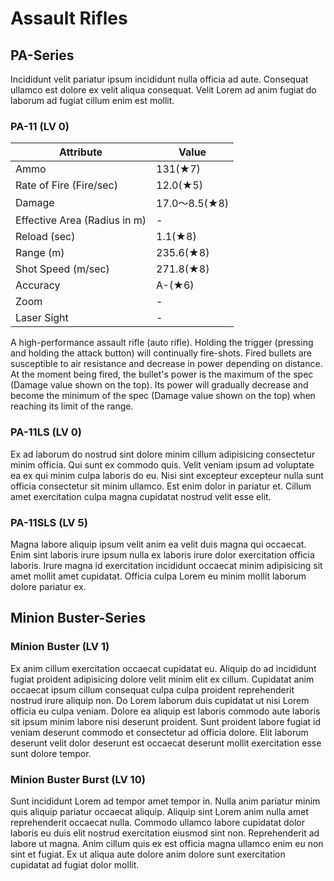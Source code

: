# Assault Rifles

## PA-Series

Incididunt velit pariatur ipsum incididunt nulla officia ad aute. Consequat ullamco est dolore ex velit aliqua consequat. Velit Lorem ad anim fugiat do laborum ad fugiat cillum enim est mollit.

### PA-11 (LV 0)

| Attribute                    | Value        |
|------------------------------|--------------|
| Ammo                         | 131(★7)      |
| Rate of Fire (Fire/sec)      | 12.0(★5)     |
| Damage                       | 17.0～8.5(★8) |
| Effective Area (Radius in m) | -            |
| Reload (sec)                 | 1.1(★8)      |
| Range (m)                    | 235.6(★8)    |
| Shot Speed (m/sec)           | 271.8(★8)    |
| Accuracy                     | A-(★6)       |
| Zoom                         | -            |
| Laser Sight                  | -            |

A high-performance assault rifle (auto rifle).
Holding the trigger (pressing and holding the attack button) will continually fire-shots.
Fired bullets are susceptible to air resistance and decrease in power depending on distance.
At the moment being fired, the bullet's power is the maximum of the spec (Damage value shown on the top).
Its power will gradually decrease and become the minimum of the spec (Damage value shown on the top) when reaching its limit of the range.

### PA-11LS (LV 0)

Ex ad laborum do nostrud sint dolore minim cillum adipisicing consectetur minim officia. Qui sunt ex commodo quis. Velit veniam ipsum ad voluptate ea ex qui minim culpa laboris do eu. Nisi sint excepteur excepteur nulla sunt officia consectetur sit minim ullamco. Est enim dolor in pariatur et. Cillum amet exercitation culpa magna cupidatat nostrud velit esse elit.

### PA-11SLS (LV 5)

Magna labore aliquip ipsum velit anim ea velit duis magna qui occaecat. Enim sint laboris irure ipsum nulla ex laboris irure dolor exercitation officia laboris. Irure magna id exercitation incididunt occaecat minim adipisicing sit amet mollit amet cupidatat. Officia culpa Lorem eu minim mollit laborum dolore pariatur ex.

## Minion Buster-Series

### Minion Buster (LV 1)

Ex anim cillum exercitation occaecat cupidatat eu. Aliquip do ad incididunt fugiat proident adipisicing dolore velit minim elit ex cillum. Cupidatat anim occaecat ipsum cillum consequat culpa culpa proident reprehenderit nostrud irure aliquip non. Do Lorem laborum duis cupidatat ut nisi Lorem officia eu culpa veniam. Dolore ea aliquip est laboris commodo aute laboris sit ipsum minim labore nisi deserunt proident. Sunt proident labore fugiat id veniam deserunt commodo et consectetur ad officia dolore. Elit laborum deserunt velit dolor deserunt est occaecat deserunt mollit exercitation esse sunt dolore tempor.

### Minion Buster Burst (LV 10)

Sunt incididunt Lorem ad tempor amet tempor in. Nulla anim pariatur minim quis aliquip pariatur occaecat aliquip. Aliquip sint Lorem anim nulla amet reprehenderit occaecat nulla. Commodo ullamco labore cupidatat dolor laboris eu duis elit nostrud exercitation eiusmod sint non. Reprehenderit ad labore ut magna. Anim cillum quis ex est officia magna ullamco enim eu non sint et fugiat. Ex ut aliqua aute dolore anim dolore sunt exercitation cupidatat ad fugiat dolor mollit.